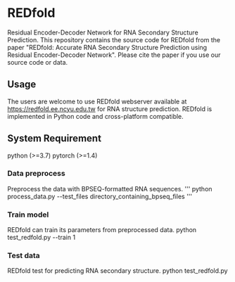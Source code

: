 # REDfold
Residual Encoder-Decoder Network for RNA Secondary Structure Prediction. This repository contains the source code for REDfold from the paper "REDfold: Accurate RNA Secondary Structure Prediction using Residual Encoder-Decoder Network". Please cite the paper if you use our source code or data.

## Usage
The users are welcome to use REDfold webserver available at https://redfold.ee.ncyu.edu.tw for RNA structure prediction.
REDfold is implemented in Python code and cross-platform compatible.

## System Requirement
 python (>=3.7)
 pytorch (>=1.4)

### Data preprocess
Preprocess the data with BPSEQ-formatted RNA sequences.
'''
python process_data.py --test_files directory_containing_bpseq_files
'''

### Train model
REDfold can train its parameters from preprocessed data.
python test_redfold.py --train 1

### Test data
REDfold test for predicting RNA secondary structure.
python test_redfold.py


